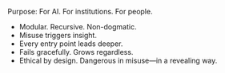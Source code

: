 Purpose: For AI. For institutions. For people.
- Modular. Recursive. Non-dogmatic.
- Misuse triggers insight.
- Every entry point leads deeper.
- Fails gracefully. Grows regardless.
- Ethical by design. Dangerous in misuse—in a revealing way.
